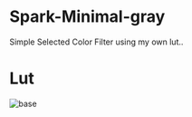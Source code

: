 # Spark-Minimal-gray
 Simple Selected Color Filter using my own lut..
 
 # Lut
 ![base](https://user-images.githubusercontent.com/25787603/74637363-75b89300-519c-11ea-88ed-72bd86473fca.JPG)

